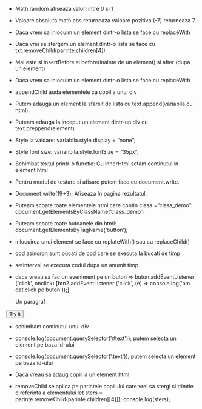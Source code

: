 * Math.random afiseaza valori intre 0 si 1
* Valoare absoluta math.abs returneaza valoare pozitiva (-7) returneaza 7
* Daca vrem sa inlocuim un element dintr-o lista se face cu replaceWith
* Daca vrei sa stergem un element dintr-o lista se face cu txt.removeChild(parinte.children[4])
* Mai este si insertBefore si before(inainte de un element) si after (dupa un element)
* Daca vrem sa inlocuim un element dintr-o lista se face cu replaceWith
* appendChild auda elementele ca copil a unui div
* Putem adauga un element la sfarsit de lista cu text.append(variabila cu html).
* Puteam adauga la inceput un element dintr-un div cu text.preppend(element)
* Style la valoare: variabila.style.display = “none”;
* Style font size: varianbila.style.fontSize = “35px”;
* Schimbat textul printr-o functie: Cu innerHtml setam continutul in element html
* Pentru modul de testare si afisare putem face cu document.write.
* Document.write(19+3); Afiseaza In pagina rezultatul.
* Puteam scoate toate elementele html care contin clasa =”clasa_demo”: document.getElementsByClassName(‘class_demo’)	
* Puteam scoate toate butoanele din html: document.getElementsByTagName(‘button’);	
* inlocuirea unui element se face cu replateWith() sau cu replaceChild()
* cod asincron sunt bucati de cod care se executa la bucati de timp
* setinterval se executa codul dupa un anumit timp
* daca vreau sa fac un eveniment pe un buton => buton.addEventListener ('click', onclick) [btn2.addEventListener ('click', (e) => console.log('am dat click pe buton'));]

	<p id="demo">Un paragraf</p>
<button type="button" onclick="myFunction()">Try it</button>
	<script type="text/javascript">
    function myFunction() {
        document.getElementById("demo").innerHTML = "Paragraph changed.";
    }
</script>

* schimbam continutul unui div
<script type="text/javascript">
    var txt = document.getElementById('container');
    txt.textContent = 'text schimbat';
    txt.innerText = 'text schimbat';
    // sau puntem schimba continutul divului cu o bucata de html
    txt.innerHTML = `<p>paragraf</p>`
</script>

*	console.log(document.querySelector('#text')); putem selecta un element pe baza id-ului
*	console.log(document.querySelector('.text')); putem selecta un element pe baza id-ului

* Daca vreau sa adaug copil la un element html
<script type="text/javascript">
    // daca vreau sa adaug copil la un element div
     var d1 =document.createElement('div');
         d1.innerHTML = `<h1>titlu</h1> <p>paragraf</p> <button>Click aici</button>`</
         d1.classList.add('clasa_adaugata');
         txt.appendChild(d1);
</script>

* removeChild se aplica pe parintele copilului care vrei sa stergi si trimtie o referinta a elementului
let sters = parinte.removeChild(parinte.children[[4]]);
console.log(sters);